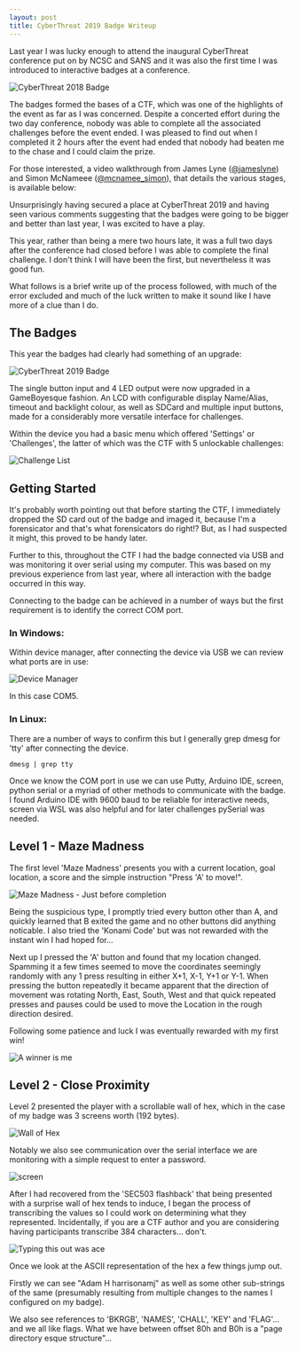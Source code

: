 ```yaml
---
layout: post
title: CyberThreat 2019 Badge Writeup
---
```


Last year I was lucky enough to attend the inaugural CyberThreat conference put on by NCSC and SANS and it was also the first time I was introduced to interactive badges at a conference.

![CyberThreat 2018 Badge](https://www.1234n6.com/content/images/2020/03/IMG_20191128_220503.jpg)

The badges formed the bases of a CTF, which was one of the highlights of the event as far as I was concerned. Despite a concerted effort during the two day conference, nobody was able to complete all the associated challenges before the event ended. I was pleased to find out when I completed it 2 hours after the event had ended that nobody had beaten me to the chase and I could claim the prize.

For those interested, a video walkthrough from James Lyne ([@jameslyne](https://twitter.com/jameslyne)) and Simon McNameee ([@mcnamee_simon](https://twitter.com/mcnamee_simon)), that details the various stages, is available below:

Unsurprisingly having secured a place at CyberThreat 2019 and having seen various comments suggesting that the badges were going to be bigger and better than last year, I was excited to have a play.

This year, rather than being a mere two hours late, it was a full two days after the conference had closed before I was able to complete the final challenge. I don't think I will have been the first, but nevertheless it was good fun.

What follows is a brief write up of the process followed, with much of the error excluded and much of the luck written to make it sound like I have more of a clue than I do.
## The Badges
This year the badges had clearly had something of an upgrade:

![CyberThreat 2019 Badge](https://www.1234n6.com/content/images/2020/03/IMG_20191125_094740.jpg)

The single button input and 4 LED output were now upgraded in a GameBoyesque fashion. An LCD with configurable display Name/Alias, timeout and backlight colour, as well as SDCard and multiple input buttons, made for a considerably more versatile interface for challenges.

Within the device you had a basic menu which offered 'Settings' or 'Challenges', the latter of which was the CTF with 5 unlockable challenges:

![Challenge List](https://www.1234n6.com/content/images/2020/03/IMG_20191125_094543.jpg)
## Getting Started
It's probably worth pointing out that before starting the CTF, I immediately dropped the SD card out of the badge and imaged it, because I'm a forensicator and that's what forensicators do right!? But, as I had suspected it might, this proved to be handy later.

Further to this, throughout the CTF I had the badge connected via USB and was monitoring it over serial using my computer. This was based on my previous experience from last year, where all interaction with the badge occurred in this way.

Connecting to the badge can be achieved in a number of ways but the first requirement is to identify the correct COM port.

### In Windows:
Within device manager, after connecting the device via USB we can review what ports are in use:

![Device Manager](https://www.1234n6.com/content/images/2020/03/dev.png)

In this case COM5.

### In Linux:

There are a number of ways to confirm this but I generally grep dmesg for 'tty' after connecting the device.

`dmesg | grep tty`

Once we know the COM port in use we can use Putty, Arduino IDE, screen, python serial or a myriad of other methods to communicate with the badge. I found Arduino IDE with 9600 baud to be reliable for interactive needs, screen via WSL was also helpful and for later challenges pySerial was needed.
## Level 1 - Maze Madness
The first level 'Maze Madness' presents you with a current location, goal location, a score and the simple instruction "Press 'A' to move!".

![Maze Madness - Just before completion](https://www.1234n6.com/content/images/2020/03/s.jpg)

Being the suspicious type, I promptly tried every button other than A, and quickly learned that B exited the game and no other buttons did anything noticable. I also tried the 'Konami Code' but was not rewarded with the instant win I had hoped for...

Next up I pressed the 'A' button and found that my location changed. Spamming it a few times seemed to move the coordinates seemingly randomly with any 1 press resulting in either X+1, X-1, Y+1 or Y-1. When pressing the button repeatedly it became apparent that the direction of movement was rotating North, East, South, West and that quick repeated presses and pauses could be used to move the Location in the rough direction desired.

Following some patience and luck I was eventually rewarded with my first win!

![A winner is me](https://www.1234n6.com/content/images/2020/03/IMG_20191125_125659.jpg)
## Level 2 - Close Proximity
Level 2 presented the player with a scrollable wall of hex, which in the case of my badge was 3 screens worth (192 bytes).

![Wall of Hex](https://www.1234n6.com/content/images/2020/03/IMG_20191128_225405.jpg)

Notably we also see communication over the serial interface we are monitoring with a simple request to enter a password.

![screen](https://www.1234n6.com/content/images/2020/03/screen.png)

After I had recovered from the 'SEC503 flashback' that being presented with a surprise wall of hex tends to induce, I began the process of transcribing the values so I could work on determining what they represented. Incidentally, if you are a CTF author and you are considering having participants transcribe 384 characters... don't.

![Typing this out was ace](https://www.1234n6.com/content/images/2020/03/3be4652f-648d-4046-acb2-a07b1edfcfc5.jpg)

Once we look at the ASCII representation of the hex a few things jump out.

Firstly we can see "Adam H harrisonamj" as well as some other sub-strings of the same (presumably resulting from multiple changes to the names I configured on my badge).

We also see references to 'BKRGB', 'NAMES', 'CHALL', 'KEY' and 'FLAG'... and we all like flags. What we have between offset 80h and B0h is a "page directory esque structure"...
